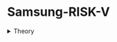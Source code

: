# Samsung-RISK-V
<details>
<summary> Theory </summary>
<br>
  
# Task-1


  
![image](https://github.com/user-attachments/assets/07a8e796-e473-4e88-96bc-b8de64bf4d60)
![image](https://github.com/user-attachments/assets/52d40105-78f2-4027-8079-35697150f996)

